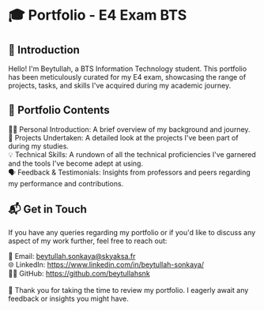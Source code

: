 # 🎓 Portfolio - E4 Exam BTS
## 📌 Introduction
Hello! I'm Beytullah, a BTS Information Technology student. This portfolio has been meticulously curated for my E4 exam, showcasing the range of projects, tasks, and skills I've acquired during my academic journey.

## 📂 Portfolio Contents
🙋‍♂️ Personal Introduction: A brief overview of my background and journey.</br>
🔧 Projects Undertaken: A detailed look at the projects I've been part of during my studies.</br>
💡 Technical Skills: A rundown of all the technical proficiencies I've garnered and the tools I've become adept at using.</br>
🗣 Feedback & Testimonials: Insights from professors and peers regarding my performance and contributions.

## 📬 Get in Touch
If you have any queries regarding my portfolio or if you'd like to discuss any aspect of my work further, feel free to reach out:</br>

📧 Email: beytullah.sonkaya@skyaksa.fr</br>
🌐 LinkedIn: https://www.linkedin.com/in/beytullah-sonkaya/</br>
🐱‍💻 GitHub: https://github.com/beytullahsnk</br>
</br>
🙏 Thank you for taking the time to review my portfolio. I eagerly await any feedback or insights you might have.
